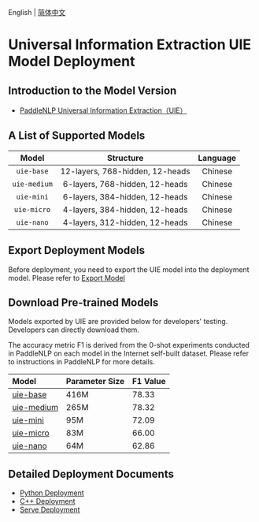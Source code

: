 English | [简体中文](README_CN.md)

# Universal Information Extraction  UIE Model Deployment

## Introduction to the Model Version

- [PaddleNLP Universal Information Extraction（UIE）](https://github.com/PaddlePaddle/PaddleNLP/tree/release/2.4/model_zoo/uie)

## A List of Supported Models

| Model |  Structure  | Language |
| :---: | :--------: | :--------: |
| `uie-base`| 12-layers, 768-hidden, 12-heads | Chinese |
| `uie-medium`| 6-layers, 768-hidden, 12-heads | Chinese |
| `uie-mini`| 6-layers, 384-hidden, 12-heads | Chinese |
| `uie-micro`| 4-layers, 384-hidden, 12-heads | Chinese |
| `uie-nano`| 4-layers, 312-hidden, 12-heads | Chinese |


## Export Deployment Models

Before deployment, you need to export the UIE model into the deployment model. Please refer to [Export Model](https://github.com/PaddlePaddle/PaddleNLP/tree/release/2.4/model_zoo/uie#47-%E6%A8%A1%E5%9E%8B%E9%83%A8%E7%BD%B2)

## Download Pre-trained Models

Models exported by UIE are provided below for developers' testing. Developers can directly download them.

The accuracy metric F1 is derived from the 0-shot experiments conducted in PaddleNLP on each model in the Internet self-built dataset. Please refer to instructions in PaddleNLP for more details.

| Model                                                               | Parameter Size    | F1 Value|
|:---------------------------------------------------------------- |:----- |:----- |
|[uie-base](https://bj.bcebos.com/fastdeploy/models/uie/uie-base.tgz)| 416M | 78.33	|
|[uie-medium](https://bj.bcebos.com/fastdeploy/models/uie/uie-medium.tgz)| 265M | 78.32 |
|[uie-mini](https://bj.bcebos.com/fastdeploy/models/uie/uie-mini.tgz)| 95M | 72.09 |
|[uie-micro](https://bj.bcebos.com/fastdeploy/models/uie/uie-micro.tgz)| 83M | 66.00 |
|[uie-nano](https://bj.bcebos.com/fastdeploy/models/uie/uie-nano.tgz)| 64M | 62.86 |

## Detailed Deployment Documents

- [Python Deployment](python)
- [C++ Deployment](cpp)
- [Serve Deployment](serving)
